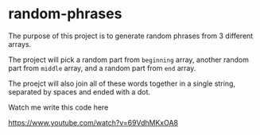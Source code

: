 # random-phrases

The purpose of this project is to generate random phrases from 3 different arrays. 

The project will pick a random part from `beginning` array, another random part from `middle` array, and a random part from `end` array.

The proejct will also join all of these words together in a single string, separated by spaces and ended with a dot.

Watch me write this code here

https://www.youtube.com/watch?v=69VdhMKxOA8
